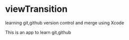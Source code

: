 # viewTransition
learning git,github version control and merge using Xcode


This is an app to learn git,github
